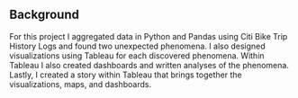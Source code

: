 ## Background

For this project I aggregated data in Python and Pandas using Citi Bike Trip History Logs and found two unexpected phenomena. I also designed visualizations using Tableau for each discovered phenomena.  Within Tableau I also created dashboards and written analyses of the phenomena.  Lastly, I created a story within Tableau that brings together the visualizations, maps, and dashboards.
